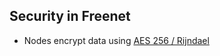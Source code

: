 ## Security in Freenet
- Nodes encrypt data using [AES 256 / Rijndael](https://sites.google.com/site/amitinterviewpreparation/networking/layer3/security)
